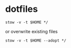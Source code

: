 # dotfiles
```
stow -v -t $HOME */
```
or overwrite existing files
```
stow -v -t $HOME --adopt */
```